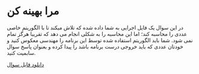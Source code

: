 # مرا بهینه کن

در این سوال یک فایل اجرایی به شما داده شده که تلاش میکند تا با الگوریتم خاصی عددی را محاسبه کند؛ اما این محاسبه را به شکلی انجام می دهد که تقریبا هرگز تمام نمی شود. شما باید الگوریتم استفاده شده توسط این برنامه را مهندسی معکوس کنید و خودتان عددی که باید خروجی درست برنامه باشد را پیدا کرده و بعنوان پاسخ سوال سابمیت کنید.

[دانلود فایل سوال](https://asmmasters.ir)
